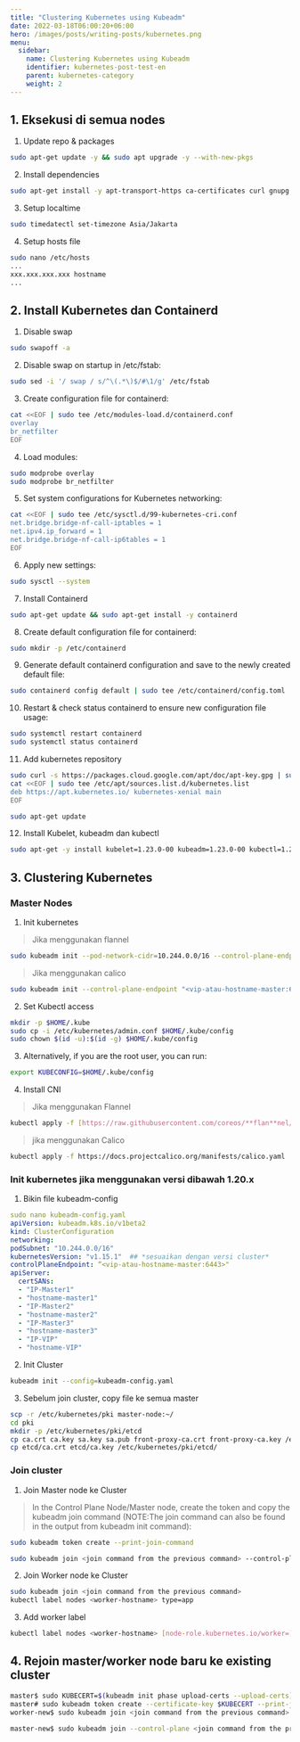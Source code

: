 ```yaml
---
title: "Clustering Kubernetes using Kubeadm"
date: 2022-03-18T06:00:20+06:00
hero: /images/posts/writing-posts/kubernetes.png
menu:
  sidebar:
    name: Clustering Kubernetes using Kubeadm
    identifier: kubernetes-post-test-en
    parent: kubernetes-category
    weight: 2
---
```

## 1. Eksekusi di semua nodes

1.  Update repo & packages

```bash
sudo apt-get update -y && sudo apt upgrade -y --with-new-pkgs
```

2.  Install dependencies

```bash
sudo apt-get install -y apt-transport-https ca-certificates curl gnupg lsb-release
```

3.  Setup localtime

```bash
sudo timedatectl set-timezone Asia/Jakarta
```

4.  Setup hosts file

```bash
sudo nano /etc/hosts
...
xxx.xxx.xxx.xxx hostname
... 
```

## 2. Install Kubernetes dan Containerd

1.  Disable swap

```bash
sudo swapoff -a
```

2. Disable swap on startup in /etc/fstab:

```bash
sudo sed -i '/ swap / s/^\(.*\)$/#\1/g' /etc/fstab
```

3. Create configuration file for containerd:

```bash
cat <<EOF | sudo tee /etc/modules-load.d/containerd.conf
overlay
br_netfilter
EOF
```

4.  Load modules:

```bash
sudo modprobe overlay
sudo modprobe br_netfilter
```

5. Set system configurations for Kubernetes networking:

```bash
cat <<EOF | sudo tee /etc/sysctl.d/99-kubernetes-cri.conf
net.bridge.bridge-nf-call-iptables = 1
net.ipv4.ip_forward = 1
net.bridge.bridge-nf-call-ip6tables = 1
EOF
```

6. Apply new settings:

```bash
sudo sysctl --system
```

7. Install Containerd

```bash
sudo apt-get update && sudo apt-get install -y containerd
```

8. Create default configuration file for containerd:

```bash
sudo mkdir -p /etc/containerd
```

9. Generate default containerd configuration and save to the newly created default file:

```bash
sudo containerd config default | sudo tee /etc/containerd/config.toml
```

10. Restart & check status containerd to ensure new configuration file usage:

```bash
sudo systemctl restart containerd
sudo systemctl status containerd
```

11. Add kubernetes repository

```bash
sudo curl -s https://packages.cloud.google.com/apt/doc/apt-key.gpg | sudo apt-key add -
cat <<EOF | sudo tee /etc/apt/sources.list.d/kubernetes.list
deb https://apt.kubernetes.io/ kubernetes-xenial main
EOF

sudo apt-get update
```

12. Install Kubelet, kubeadm dan kubectl

```bash
sudo apt-get -y install kubelet=1.23.0-00 kubeadm=1.23.0-00 kubectl=1.23.0-00
```

## 3. Clustering Kubernetes

### Master Nodes

1. Init kubernetes 

> Jika menggunakan flannel

```bash
sudo kubeadm init --pod-network-cidr=10.244.0.0/16 --control-plane-endpoint "<vip-atau-hostname-master:6443>" --upload-certs
```

> Jika menggunakan calico

```bash
sudo kubeadm init --control-plane-endpoint "<vip-atau-hostname-master:6443>" --upload-certs
```

2. Set Kubectl access

```bash
mkdir -p $HOME/.kube
sudo cp -i /etc/kubernetes/admin.conf $HOME/.kube/config
sudo chown $(id -u):$(id -g) $HOME/.kube/config
```

3. Alternatively, if you are the root user, you can run:

```bash
export KUBECONFIG=$HOME/.kube/config
```

4. Install CNI 

> Jika menggunakan Flannel

```bash
kubectl apply -f [https://raw.githubusercontent.com/coreos/**flan**nel/master/Documentation/kube-**flan**nel.yml](https://raw.githubusercontent.com/coreos/flannel/master/Documentation/kube-flannel.yml)
```

> jika menggunakan Calico

```bash
kubectl apply -f https://docs.projectcalico.org/manifests/calico.yaml
```

### Init kubernetes jika menggunakan versi dibawah 1.20.x

1. Bikin file kubeadm-config

```yaml
sudo nano kubeadm-config.yaml
apiVersion: kubeadm.k8s.io/v1beta2
kind: ClusterConfiguration
networking:
podSubnet: "10.244.0.0/16"
kubernetesVersion: "v1.15.1"  ## *sesuaikan dengan versi cluster*
controlPlaneEndpoint: “<vip-atau-hostname-master:6443>"
apiServer:
  certSANs:
  - "IP-Master1"
  - "hostname-master1"
  - "IP-Master2"
  - "hostname-master2"
  - "IP-Master3"
  - "hostname-master3"
  - "IP-VIP"
  - "hostname-VIP"
```

2. Init Cluster

```bash
kubeadm init --config=kubeadm-config.yaml
```

3. Sebelum join cluster, copy file ke semua master

```bash
scp -r /etc/kubernetes/pki master-node:~/
cd pki
mkdir -p /etc/kubernetes/pki/etcd
cp ca.crt ca.key sa.key sa.pub front-proxy-ca.crt front-proxy-ca.key /etc/kubernetes/pki
cp etcd/ca.crt etcd/ca.key /etc/kubernetes/pki/etcd/
```

### Join cluster

1. Join Master node ke Cluster

> In the Control Plane Node/Master node, create the token and copy the kubeadm join command (NOTE:The join command can also be found in the output from kubeadm init command):
> 

```bash
sudo kubeadm token create --print-join-command

sudo kubeadm join <join command from the previous command> --control-plane —apiserver-advertise-address=<ip-node>
```

2. Join Worker node ke Cluster

```bash
sudo kubeadm join <join command from the previous command>
kubectl label nodes <worker-hostname> type=app
```

3. Add worker label

```bash
kubectl label nodes <worker-hostname> [node-role.kubernetes.io/worker=](http://node-role.kubernetes.io/worker=)
```

## 4. Rejoin master/worker node baru ke existing cluster

```bash
master$ sudo KUBECERT=$(kubeadm init phase upload-certs --upload-certs)
master# sudo kubeadm token create --certificate-key $KUBECERT --print-join-command
worker-new$ sudo kubeadm join <join command from the previous command>
  
master-new$ sudo kubeadm join --control-plane <join command from the previous command>
```